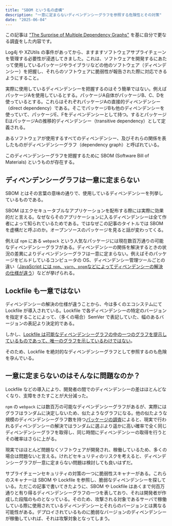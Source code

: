 ```yaml
---
title: "SBOM という名の虚構"
description: "一意に定まらないディペンデンシーグラフを参照する危険性とその対策"
date: "2025-06-04"
---
```


この記事は ["The Surprise of Multiple Dependency Graphs"](https://queue.acm.org/detail.cfm?id=3723000) を基に自分で更なる調査をした内容です。

Log4j や XZUtils の事件があってから、ますますソフトウェアサプライチェーンを管理する必要性が浸透してきました。これは、ソフトウェアを開発するにあたって使用しているパッケージやライブラリなどの他のソフトウェア（ディペンデンシー）を把握し、それらのソフトウェアに脆弱性が報告された際に対応できるようにすること。

実際に使用しているディペンデンシーを把握するのはそう簡単ではない。例えばパッケージAを使用しているとする。パッケージA自体がパッケージB、C、Dを使っているとする。これらはそれぞれパッケージAの直接的ディペンデンシー（direct dependency）である。そこでパッケージBも他のディペンデンシーを使っていて、パッケージE、Fをディペンデンシーとして持つ。するとパッケージEはパッケージAの推移的ディペンデンシー（transitive dependency）として定義される。

あるソフトウェアが使用するすべてのディペンデンシー、及びそれらの関係を表したものがディペンデンシーグラフ（dependency graph）と呼ばれている。

このディペンデンシーグラフを把握するために SBOM (Software Bill of Materials) というものが存在する。

## ディペンデンシーグラフは一意に定まらない

SBOM とはその言葉の意味の通りで、使用しているディペンデンシーを列挙しているものである。

SBOM はエクセキュータブルなアプリケーションを配布する際には実際に効果的だと言える。なぜならそのアプリケーションに入るディペンデンシーは全て作者によって知られているためである。ではなぜこの記事のタイトルでは SBOM を虚構だと呼ぶのか。オープンソースのパッケージを見ると話が変わってくる。

例えば `npm` にある `webpack` という人気なパッケージには現在数百万通りの可能なディペンデンシーグラフがある。ディペンデンシーの関係を解決するときの状況の差異によりディペンデンシーグラフは一意に定まらない。例えばそのパッケージをビルドしているコンピュータの OS、ディペンデンシー管理ツールごとの違い（[JavaScript には `npm`、`yarn`、`pnpm`などによってディペンデンシーの解決の仕様が違う](https://blog.deps.dev/zillions-of-sboms/)）などが挙げられる。

## Lockfile も一意ではない

ディペンデンシーの解決の仕様が違うことから、今は多くのエコシステムにて Lockfile が導入されている。Lockfile で各ディペンデンシーの特定のバージョンを指定することによって、（多くの場合）SemVer で表記していた、幅のあるバージョンの表記より決定的である。

しかし、[Lockfile は可能なディペンデンシーグラフの中の一つのグラフを提示しているものであって、唯一のグラフを示しているわけではない](https://youtu.be/NWBeenBlIVU?si=7MTh0pr6kaLFVM4I&t=1761)。

そのため、Lockfile を絶対的なディペンデンシーグラフとして参照するのも危険を孕んでいる。

## 一意に定まらないのはそんなに問題なのか？

Lockfile などの導入により、開発者の間でのディペンデンシーの差はほとんどなくなり、支障をきたすことが大分減った。

`npm` の `webpack` には数百万の可能なディペンデンシーグラフがあるが、実際にはグラフはランダムに決定しないため、似たようなグラフになる。他の似たような規模のディペンデンシーグラフ数を持つ[パッケージの調査](https://youtu.be/NWBeenBlIVU?si=X3xxUxJ-77_rEBZ_&t=2441)によると、現実で行われるディペンデンシーの解決ではランダムに選ぶより遥かに高い確率で全く同じディペンデンシーグラフを取得し、同じ時間にディペンデンシーの取得を行うとその確率はさらに上がる。

現実ではほとんど問題なくソフトウェアが開発され、稼働しているため、多くの場合は問題ないと言える。けれどセキュリティのリスクを考えると、ディペンデンシーグラフが一意に定まらない問題は検討しても良いはずだ。

サプライチェーンセキュリティの対策の一つに脆弱性スキャナーがある。これらのスキャナーは SBOM や Lockfile を参照し、脆弱なディペンデンシーを探している。ただこの記事で書いてきたように、SBOM や Lockfile はあくまで何百万通りと有り得るディペンデンシーグラフの一つを表しており、それは開発者が作成した段階のものとなっている。そのため、攻撃される対象であるサーバで稼働している際に使用されているディペンデンシーとそれらのバージョンとは異なる可能性がある。デプロイされているものに脆弱なバージョンのディペンデンシーが稼働していれば、それは攻撃対象となってしまう。
